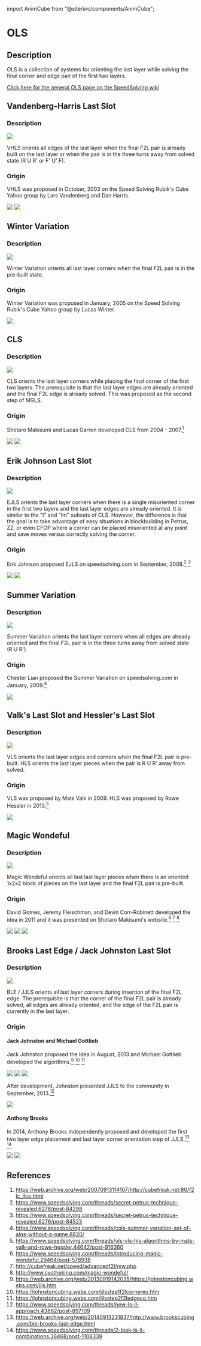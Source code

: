 import AnimCube from "@site/src/components/AnimCube";

# OLS

<AnimCube params="buttonbar=0&position=lluuu&scale=6&hint=10&hintborder=1&borderwidth=10&facelets=yyyyyyyyywwwwwwlwwdbbdbbdlldggdggdggdddoooooodlldrrdrr" width="400px" height="400px" />

## Description

OLS is a collection of systems for orienting the last layer while solving the final corner and edge pair of the first two layers.

[Click here for the general OLS page on the SpeedSolving wiki](https://www.speedsolving.com/wiki/index.php/OLS)

## Vandenberg-Harris Last Slot

<div style={{ display: 'flex' }}>
<AnimCube params="buttonbar=0&position=lluuu&scale=6&hint=10&hintborder=1&borderwidth=10&facelets=bbddyddddwwwwwwdwwrbbrbbddddggdggdggwddooooooddddrrdrr" width="400px" height="400px" />
<AnimCube params="buttonbar=0&position=lluuu&scale=6&hint=10&hintborder=1&borderwidth=10&facelets=ddddyrddrwwwwwwdwwdbbdbbdddwggdggdggdddoooooodddbrrbrr" width="400px" height="400px" />
<AnimCube params="buttonbar=0&position=lluuu&scale=6&hint=10&hintborder=1&borderwidth=10&facelets=ddrdyddbdwwwwwwdwwdbbdbbbdddggrggdggdddoooooowdddrrdrr" width="400px" height="400px" />
<AnimCube params="buttonbar=0&position=lluuu&scale=6&hint=10&hintborder=1&borderwidth=10&facelets=ddbryddddwwwwwwdwwdbbdbbwdddggdggdggdbdoooooordddrrdrr" width="400px" height="400px" />
</div>

### Description

![](img/OLS/VHLSTypes.png)

VHLS orients all edges of the last layer when the final F2L pair is already built on the last layer or when the pair is in the three turns away from solved state (R U R' or F' U' F).

### Origin

VHLS was proposed in October, 2003 on the Speed Solving Rubik's Cube Yahoo group by Lars Vandenberg and Dan Harris.

![](img/OLS/VHLS1.png)
![](img/OLS/VHLS2.png)

## Winter Variation

### Description

![](img/OLS/WVType.png)

Winter Variation orients all last layer corners when the final F2L pair is in the pre-built state.

### Origin

Winter Variation was proposed in January, 2005 on the Speed Solving Rubik's Cube Yahoo group by Lucas Winter.

![](img/OLS/WV.png)

## CLS

### Description

![](img/OLS/CLSType.png)

CLS orients the last layer corners while placing the final corner of the first two layers. The prerequisite is that the last layer edges are already oriented and the final F2L edge is already solved. This was proposed as the second step of MGLS.

### Origin

Shotaro Makisumi and Lucas Garron developed CLS from 2004 - 2007.[<sup>1</sup>][1]

![](img/OLS/CLS1.png)
![](img/OLS/CLS2.png)

## Erik Johnson Last Slot

### Description

![](img/OLS/EJLSType.png)

EJLS orients the last layer corners when there is a single misoriented corner in the first two layers and the last layer edges are already oriented. It is similar to the "I" and "Im" subsets of CLS. However, the difference is that the goal is to take advantage of easy situations in blockbuilding in Petrus, ZZ, or even CFOP where a corner can be placed misoriented at any point and save moves versus correctly solving the corner.

### Origin

Erik Johnson proposed EJLS on speedsolving.com in September, 2008.[<sup>2</sup>][2] [<sup>3</sup>][3]

![](img/OLS/EJLS1.png)
![](img/OLS/EJLS2.png)

## Summer Variation

### Description

![](img/OLS/SVType.png)

Summer Variation orients the last layer corners when all edges are already oriented and the final F2L pair is in the three turns away from solved state (R U R').

### Origin

Chester Lian proposed the Summer Variation on speedsolving.com in January, 2009.[<sup>4</sup>][4]

![](img/OLS/SV.png)

## Valk's Last Slot and Hessler's Last Slot

### Description

![](img/OLS/SVType.png)

VLS orients the last layer edges and corners when the final F2L pair is pre-built. HLS orients the last layer pieces when the pair is R U R' away from solved.

### Origin

VLS was proposed by Mats Valk in 2009. HLS was proposed by Rowe Hessler in 2013.[<sup>5</sup>][5]

![](img/OLS/VLS-HLS.png)

## Magic Wondeful

### Description

![](img/OLS/MWType.png)

Magic Wondeful orients all last last layer pieces when there is an oriented 1x2x2 block of pieces on the last layer and the final F2L pair is pre-built.

### Origin

David Gomes, Jeremy Fleischman, and Devin Corr-Robinett developed the idea in 2011 and it was presented on Shotaro Makisumi's website.[<sup>6</sup>][6] [<sup>7</sup>][7] [<sup>8</sup>][8]

![](img/OLS/MW1.png)
![](img/OLS/MW2.png)
![](img/OLS/MW3.png)

## Brooks Last Edge / Jack Johnston Last Slot

### Description

![](img/OLS/BLE-JJLSType.png)

BLE / JJLS orients all last layer corners during insertion of the final F2L edge. The prerequisite is that the corner of the final F2L pair is already solved, all edges are already oriented, and the edge of the F2L pair is currently in the last layer.

### Origin

#### Jack Johnston and Michael Gottlieb

Jack Johnston proposed the idea in August, 2013 and Michael Gottlieb developed the algorithms.[<sup>9</sup>][9] [<sup>10</sup>][10] [<sup>11</sup>][11]

![](img/OLS/BLE-JJLS1.png)
![](img/OLS/BLE-JJLS2.png)
![](img/OLS/BLE-JJLS3.png)

After development, Johnston presented JJLS to the community in September, 2013.[<sup>12</sup>][12]

![](img/OLS/JJLS.png)

#### Anthony Brooks

In 2014, Anthony Brooks independently proposed and developed the first two layer edge placement and last layer corner orientation step of JJLS.[<sup>13</sup>][13] [<sup>14</sup>][14]

![](img/OLS/BLE1.png)
![](img/OLS/BLE2.png)

## References

1. https://web.archive.org/web/20070913114107/http://cubefreak.net:80/f2lc_llco.html
2. https://www.speedsolving.com/threads/secret-petrus-technique-revealed.6276/post-84298
3. https://www.speedsolving.com/threads/secret-petrus-technique-revealed.6276/post-84523
4. https://www.speedsolving.com/threads/cols-summer-variation-set-of-algs-without-a-name.8820/
5. https://www.speedsolving.com/threads/ols-vls-hls-algorithms-by-mats-valk-and-rowe-hessler.44642/post-916360
6. https://www.speedsolving.com/threads/introducing-magic-wondeful.29464/post-578938
7. http://cubefreak.net/speed/advancedf2l/mw.php
8. http://www.cyotheking.com/magic-wondeful/
9. https://web.archive.org/web/20130919142035/https://johnstoncubing.webs.com/jjls.htm
10. https://johnstoncubing.webs.com/jjlsstep1f2lcornereo.htm
11. https://johnstoncubing.webs.com/jjlsstep2f2ledgeco.htm
12. https://www.speedsolving.com/threads/new-ls-ll-approach.43862/post-897109
13. https://web.archive.org/web/20140913231837/http://www.brookscubing.com/ble-brooks-last-edge.html
14. https://www.speedsolving.com/threads/2-look-ls-ll-combinations.36468/post-1108339

[1]: https://web.archive.org/web/20070913114107/http://cubefreak.net:80/f2lc_llco.html
[2]: https://www.speedsolving.com/threads/secret-petrus-technique-revealed.6276/post-84298
[3]: https://www.speedsolving.com/threads/secret-petrus-technique-revealed.6276/post-84523
[4]: https://www.speedsolving.com/threads/cols-summer-variation-set-of-algs-without-a-name.8820/
[5]: https://www.speedsolving.com/threads/ols-vls-hls-algorithms-by-mats-valk-and-rowe-hessler.44642/post-916360
[6]: https://www.speedsolving.com/threads/introducing-magic-wondeful.29464/post-578938
[7]: http://cubefreak.net/speed/advancedf2l/mw.php
[8]: http://www.cyotheking.com/magic-wondeful/
[9]: https://web.archive.org/web/20130919142035/https://johnstoncubing.webs.com/jjls.htm
[10]: https://johnstoncubing.webs.com/jjlsstep1f2lcornereo.htm
[11]: https://johnstoncubing.webs.com/jjlsstep2f2ledgeco.htm
[12]: https://www.speedsolving.com/threads/new-ls-ll-approach.43862/post-897109
[13]: https://web.archive.org/web/20140913231837/http://www.brookscubing.com/ble-brooks-last-edge.html
[14]: https://www.speedsolving.com/threads/2-look-ls-ll-combinations.36468/post-1108339